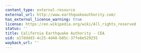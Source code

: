 ```yaml
---
content_type: external-resource
external_url: http://www.earthquakeauthority.com/
has_external_license_warning: true
license: https://en.wikipedia.org/wiki/All_rights_reserved
status: ''
title: California Earthquake Authority - CEA
uid: a17dddd3-4c25-4d48-b85c-37fe8e529255
wayback_url: ''
---
```

